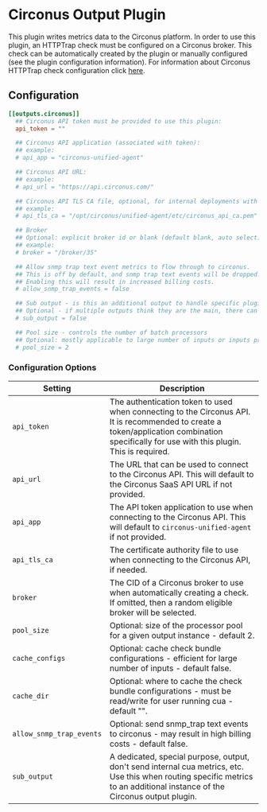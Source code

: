 # Circonus Output Plugin

This plugin writes metrics data to the Circonus platform. In order to use this
plugin, an HTTPTrap check must be configured on a Circonus broker. This check
can be automatically created by the plugin or manually configured (see the
plugin configuration information). For information about Circonus HTTPTrap
check configuration click [here][docs].

## Configuration

```toml
[[outputs.circonus]]
  ## Circonus API token must be provided to use this plugin:
  api_token = ""

  ## Circonus API application (associated with token):
  ## example:
  # api_app = "circonus-unified-agent"

  ## Circonus API URL:
  ## example:
  # api_url = "https://api.circonus.com/"

  ## Circonus API TLS CA file, optional, for internal deployments with private certificates: 
  ## example:
  # api_tls_ca = "/opt/circonus/unified-agent/etc/circonus_api_ca.pem"

  ## Broker
  ## Optional: explicit broker id or blank (default blank, auto select)
  ## example:
  # broker = "/broker/35"

  ## Allow snmp trap text event metrics to flow through to circonus.
  ## This is off by default, and snmp trap text events will be dropped.
  ## Enabling this will result in increased billing costs.
  # allow_snmp_trap_events = false

  ## Sub output - is this an additional output to handle specific plugin metrics (e.g. not the main, host system output)
  ## Optional - if multiple outputs think they are the main, there can be duplicate metric submissions
  # sub_output = false

  ## Pool size - controls the number of batch processors
  ## Optional: mostly applicable to large number of inputs or inputs producing lots (100K+) of metrics
  # pool_size = 2

```

### Configuration Options

|Setting|Description|
|-------|-----------|
|`api_token`|The authentication token to used when connecting to the Circonus API. It is recommended to create a token/application combination specifically for use with this plugin. This is required.|
|`api_url`|The URL that can be used to connect to the Circonus API. This will default to the Circonus SaaS API URL if not provided.|
|`api_app`|The API token application to use when connecting to the Circonus API. This will default to `circonus-unified-agent` if not provided.|
|`api_tls_ca`|The certificate authority file to use when connecting to the Circonus API, if needed.|
|`broker`|The CID of a Circonus broker to use when automatically creating a check. If omitted, then a random eligible broker will be selected.|
|`pool_size`|Optional: size of the processor pool for a given output instance - default 2.|
|`cache_configs`|Optional: cache check bundle configurations - efficient for large number of inputs - default false.|
|`cache_dir`|Optional: where to cache the check bundle configurations - must be read/write for user running cua - default "".|
|`allow_snmp_trap_events`|Optional: send snmp_trap text events to circonus - may result in high billing costs - default false.|
|`sub_output`|A dedicated, special purpose, output, don't send internal cua metrics, etc. Use this when routing specific metrics to an additional instance of the Circonus output plugin.|

[docs]: https://docs.circonus.com/circonus/checks/check-types/httptrap
